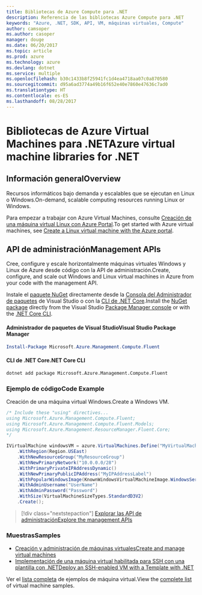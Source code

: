 ```yaml
---
title: Bibliotecas de Azure Compute para .NET
description: Referencia de las bibliotecas Azure Compute para .NET
keywords: "Azure, .NET, SDK, API, VM, máquinas virtuales, Compute"
author: camsoper
ms.author: casoper
manager: douge
ms.date: 06/20/2017
ms.topic: article
ms.prod: azure
ms.technology: azure
ms.devlang: dotnet
ms.service: multiple
ms.openlocfilehash: b30c1433b8f25941fc1d4ea4718aa07c0a870580
ms.sourcegitcommit: d95a6ad3774a49b16f652e40e7860e47636c7ad0
ms.translationtype: HT
ms.contentlocale: es-ES
ms.lasthandoff: 08/28/2017
---
```

# <a name="azure-virtual-machine-libraries-for-net"></a><span data-ttu-id="2e03f-104">Bibliotecas de Azure Virtual Machines para .NET</span><span class="sxs-lookup"><span data-stu-id="2e03f-104">Azure virtual machine libraries for .NET</span></span>

## <a name="overview"></a><span data-ttu-id="2e03f-105">Información general</span><span class="sxs-lookup"><span data-stu-id="2e03f-105">Overview</span></span>

<span data-ttu-id="2e03f-106">Recursos informáticos bajo demanda y escalables que se ejecutan en Linux o Windows.</span><span class="sxs-lookup"><span data-stu-id="2e03f-106">On-demand, scalable computing resources running Linux or Windows.</span></span>

<span data-ttu-id="2e03f-107">Para empezar a trabajar con Azure Virtual Machines, consulte [Creación de una máquina virtual Linux con Azure Portal](https://review.docs.microsoft.com/en-us/azure/virtual-machines/linux/quick-create-portal).</span><span class="sxs-lookup"><span data-stu-id="2e03f-107">To get started with Azure virtual machines, see [Create a Linux virtual machine with the Azure portal](https://review.docs.microsoft.com/en-us/azure/virtual-machines/linux/quick-create-portal).</span></span>

## <a name="management-apis"></a><span data-ttu-id="2e03f-108">API de administración</span><span class="sxs-lookup"><span data-stu-id="2e03f-108">Management APIs</span></span>

<span data-ttu-id="2e03f-109">Cree, configure y escale horizontalmente máquinas virtuales Windows y Linux de Azure desde código con la API de administración.</span><span class="sxs-lookup"><span data-stu-id="2e03f-109">Create, configure, and scale out Windows and Linux virtual machines in Azure from your code with the management API.</span></span>

<span data-ttu-id="2e03f-110">Instale el [paquete NuGet](https://www.nuget.org/packages/Microsoft.Azure.Management.Compute.Fluent) directamente desde la [Consola del Administrador de paquetes][PackageManager] de Visual Studio o con la [CLI de .NET Core][DotNetCLI].</span><span class="sxs-lookup"><span data-stu-id="2e03f-110">Install the [NuGet package](https://www.nuget.org/packages/Microsoft.Azure.Management.Compute.Fluent) directly from the Visual Studio [Package Manager console][PackageManager] or with the [.NET Core CLI][DotNetCLI].</span></span>

#### <a name="visual-studio-package-manager"></a><span data-ttu-id="2e03f-111">Administrador de paquetes de Visual Studio</span><span class="sxs-lookup"><span data-stu-id="2e03f-111">Visual Studio Package Manager</span></span>

```powershell
Install-Package Microsoft.Azure.Management.Compute.Fluent
```

#### <a name="net-core-cli"></a><span data-ttu-id="2e03f-112">CLI de .NET Core</span><span class="sxs-lookup"><span data-stu-id="2e03f-112">.NET Core CLI</span></span>

```bash
dotnet add package Microsoft.Azure.Management.Compute.Fluent
```

### <a name="code-example"></a><span data-ttu-id="2e03f-113">Ejemplo de código</span><span class="sxs-lookup"><span data-stu-id="2e03f-113">Code Example</span></span>

<span data-ttu-id="2e03f-114">Creación de una máquina virtual Windows.</span><span class="sxs-lookup"><span data-stu-id="2e03f-114">Create a Windows VM.</span></span>

```csharp
/* Include these "using" directives...
using Microsoft.Azure.Management.Compute.Fluent;
using Microsoft.Azure.Management.Compute.Fluent.Models;
using Microsoft.Azure.Management.ResourceManager.Fluent.Core;
*/

IVirtualMachine windowsVM = azure.VirtualMachines.Define("MyVirtualMachine")
    .WithRegion(Region.USEast)
    .WithNewResourceGroup("MyResourceGroup")
    .WithNewPrimaryNetwork("10.0.0.0/28")
    .WithPrimaryPrivateIPAddressDynamic()
    .WithNewPrimaryPublicIPAddress("MyIPAddressLabel")
    .WithPopularWindowsImage(KnownWindowsVirtualMachineImage.WindowsServer2012R2Datacenter)
    .WithAdminUsername("UserName")
    .WithAdminPassword("Password")
    .WithSize(VirtualMachineSizeTypes.StandardD3V2)
    .Create();
```

> [!div class="nextstepaction"]
> [<span data-ttu-id="2e03f-115">Explorar las API de administración</span><span class="sxs-lookup"><span data-stu-id="2e03f-115">Explore the management APIs</span></span>](https://review.docs.microsoft.com/en-us/dotnet/api/overview/azure/virtualmachines/management?view=azure-dotnet)

### <a name="samples"></a><span data-ttu-id="2e03f-116">Muestras</span><span class="sxs-lookup"><span data-stu-id="2e03f-116">Samples</span></span>

* [<span data-ttu-id="2e03f-117">Creación y administración de máquinas virtuales</span><span class="sxs-lookup"><span data-stu-id="2e03f-117">Create and manage virtual machines</span></span>](/dotnet/azure/dotnet-sdk-azure-virtual-machine-samples)
* [<span data-ttu-id="2e03f-118">Implementación de una máquina virtual habilitada para SSH con una plantilla con .NET</span><span class="sxs-lookup"><span data-stu-id="2e03f-118">Deploy an SSH-enabled VM with a Template with .NET</span></span>](https://azure.microsoft.com/en-us/resources/samples/resource-manager-dotnet-template-deployment/)

<span data-ttu-id="2e03f-119">Ver el [lista completa](https://azure.microsoft.com/en-us/resources/samples/?platform=dotnet&term=VM) de ejemplos de máquina virtual.</span><span class="sxs-lookup"><span data-stu-id="2e03f-119">View the [complete list](https://azure.microsoft.com/en-us/resources/samples/?platform=dotnet&term=VM) of virtual machine samples.</span></span>

[PackageManager]: https://docs.microsoft.com/nuget/tools/package-manager-console
[DotNetCLI]: https://docs.microsoft.com/en-us/dotnet/core/tools/dotnet-add-package
